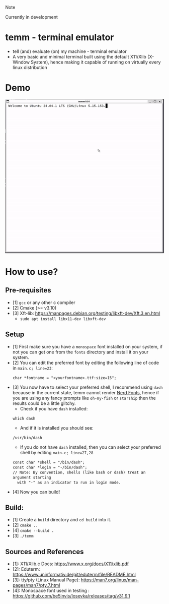 >[!NOTE]
> Currently in development

# temm - terminal emulator
- tell (and) evaluate (on) my machine - terminal emulator
- A very basic and minimal terminal built using the default X11/Xlib (X-Window System), hence making it capable of running on virtually
  every linux distribution

# Demo
![temm demo](demo/temm_demo.gif)

# How to use?

## Pre-requisites
- [1] `gcc` or any other c compiler
- [2] Cmake (>= v3.10)
- [3] Xft-lib: https://manpages.debian.org/testing/libxft-dev/Xft.3.en.html
  - `sudo apt install libx11-dev libxft-dev`

## Setup
- [1] First make sure you have a `monospace` font installed on your system, if not you
can get one from the `fonts` directory and install it on your system.
- [2] You can edit the preferred font by editing the following line of code in `main.c; line=23`:
  ```
  char *fontname = "<yourfontname>.ttf:size=15";
  ```
- [3] You now have to select your preferred shell, I recommend using `dash` because in the
current state, temm cannot render [Nerd Fonts](https://www.nerdfonts.com/), hence if you are
using any fancy prompts like `oh-my-fish` or `starship` then the results could be a little glitchy.
  - Check if you have `dash` installed: 
  ```
  which dash
  ```
  - And if it is installed you should see:
  ```
  /usr/bin/dash
  ```
  - If you do not have `dash` installed, then you can select your preferred shell by editing `main.c; line=27,28`
  ```
  const char *shell = "/bin/dash";
  const char *login = "-/bin/dash";
  // Note: By convention, shells (like bash or dash) treat an argument starting 
    with "-" as an indicator to run in login mode.
  ```
- [4] Now you can build!

## Build:
- [1] Create a `build` directory and `cd build` into it.
- [2] `cmake ..`
- [4] `cmake --build .`
- [3] `./temm`

## Sources and References
- [1]: X11/Xlib.c Docs: https://www.x.org/docs/X11/xlib.pdf
- [2]: Eduterm: https://www.uninformativ.de/git/eduterm/file/README.html
- [3]: tty/pty (Linux Manual Page): https://man7.org/linux/man-pages/man7/pty.7.html
- [4]: Monospace font used in testing : https://github.com/be5invis/Iosevka/releases/tag/v31.9.1
